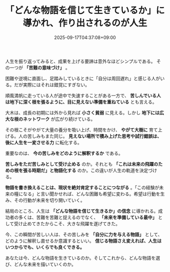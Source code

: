 ﻿---
title: "「どんな物語を信じて生きているか」に導かれ、作り出されるのが人生"
date: 2025-09-17T04:37:08+09:00
draft: false
---

人生を振り返ってみると、成果を上げる要諦は意外なほどシンプルである。
その一つが **「苦難の意味づけ」** 。

困難や逆境に直面し、足踏みしているときに「自分は周回遅れ」と感じる人がいる。だが実際にはそれは錯覚にすぎない。

順風満帆に走っている人が途中で失速することがある一方で、 **苦しんでいる人は地下に深く根を張るように、目に見えない準備を重ねている** とも言える。



大木は、成長の初期には外から見れば **小さく貧弱** に見える。しかし **地下には広大な根のネットワーク** が広がり続けている。

その根こそがやがて大量の養分を吸い上げ、時間をかけ、 **やがて大樹に** 育て上げる。人の苦しみもまた同じ。 **見えない場所で積み上げた思考や試行錯誤は、後に人生を一変させる力** に転化する。



重要なのは、 **今の苦しみをどのように解釈するか** である。

 **苦しみをただ苦しみとして受け止める** のか。それとも **「これは未来の飛躍のための根を張る時期だ」と物語化する** のか。この違いが人生の軌道を決定づける。



**物語を書き換えることは、現状を絶対肯定することにつながる** 。「この経験が未来の糧になる」と言い聞かせれば、どんな困難も希望に変わる。希望は行動を生み、その行動が未来を切り開いていく。

結局のところ、人生は **「どんな物語を信じて生きるか」の信念** に導かれる。成功者の多くは、苦難を苦難と捉えるのでなく、 **「未来を準備している最中」** として受け止めてきたからこそ、大きな飛躍を遂げてきた。



今、この瞬間が苦しい人は、その苦しみを **「自分に力を与える物語」** として、どのように解釈し直せるか意識するといい。 **信じる物語さえ変えれば、人生はいつからでも、いくらでも良くできる。**

あなたは今、どんな物語を生きているのか。そしてこれから、どんな物語を選び、どんな未来を描いていくのか。